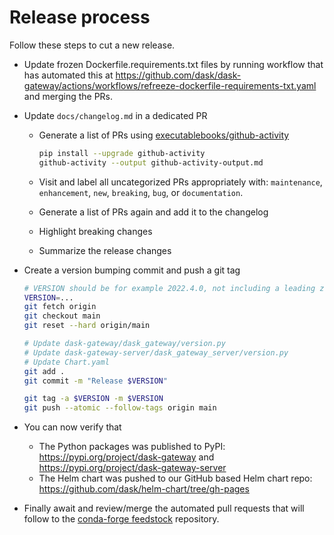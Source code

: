# Release process

Follow these steps to cut a new release.

- Update frozen Dockerfile.requirements.txt files by running workflow that has
  automated this at
  https://github.com/dask/dask-gateway/actions/workflows/refreeze-dockerfile-requirements-txt.yaml
  and merging the PRs.

- Update `docs/changelog.md` in a dedicated PR

  - Generate a list of PRs using [executablebooks/github-activity](https://github.com/executablebooks/github-activity)

    ```bash
    pip install --upgrade github-activity
    github-activity --output github-activity-output.md
    ```

  - Visit and label all uncategorized PRs appropriately with: `maintenance`, `enhancement`, `new`, `breaking`, `bug`, or `documentation`.
  - Generate a list of PRs again and add it to the changelog
  - Highlight breaking changes
  - Summarize the release changes

- Create a version bumping commit and push a git tag

  ```bash
  # VERSION should be for example 2022.4.0, not including a leading zero in the month!
  VERSION=...
  git fetch origin
  git checkout main
  git reset --hard origin/main

  # Update dask-gateway/dask_gateway/version.py
  # Update dask-gateway-server/dask_gateway_server/version.py
  # Update Chart.yaml
  git add .
  git commit -m "Release $VERSION"

  git tag -a $VERSION -m $VERSION
  git push --atomic --follow-tags origin main
  ```

- You can now verify that

  - The Python packages was published to PyPI: https://pypi.org/project/dask-gateway and https://pypi.org/project/dask-gateway-server
  - The Helm chart was pushed to our GitHub based Helm chart repo: https://github.com/dask/helm-chart/tree/gh-pages

- Finally await and review/merge the automated pull requests that will follow to the [conda-forge feedstock](https://github.com/conda-forge/dask-gateway-feedstock/pulls) repository.

